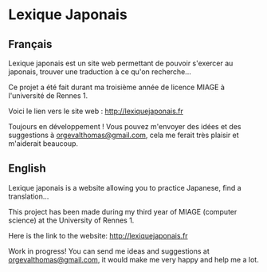 # Lexique Japonais

## Français
Lexique japonais est un site web permettant de pouvoir s'exercer au japonais, trouver une traduction à ce qu'on recherche...

Ce projet a été fait durant ma troisième année de licence MIAGE à l'université de Rennes 1.

Voici le lien vers le site web : http://lexiquejaponais.fr

Toujours en développement ! Vous pouvez m'envoyer des idées et des suggestions à orgevalthomas@gmail.com, cela me ferait très plaisir et m'aiderait beaucoup.


## English
Lexique japonais is a website allowing you to practice Japanese, find a translation...

This project has been made during my third year of MIAGE (computer science) at the University of Rennes 1.

Here is the link to the website: http://lexiquejaponais.fr

Work in progress! You can send me ideas and suggestions at orgevalthomas@gmail.com, it would make me very happy and help me a lot.